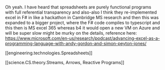 


Oh yeah. I have heard that spreadsheets are purely functional programs with full referential transparency 
and also-also I think they re-implemented excel in F# in like a hackathon in Cambridge MS research
and then this was expanded to a bigger project, where the F# code compiles to typescript and this then is MS excel 365
whereas b4 it would open a new VM on Azure and will be super slow
might be murky on the details, reference here:
https://www.microsoft.com/en-us/research/podcast/advancing-excel-as-a-programming-language-with-andy-gordon-and-simon-peyton-jones/


[[engineering.technologies.Spreadsheets]]

[[science.CS.theory.Streams, Arrows, Reactive Programs]]